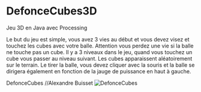 # DefonceCubes3D
Jeu 3D en Java avec Processing

Le but du jeu est simple, vous avez 3 vies au début et vous devez visez et touchez les cubes avec votre balle. 
Attention vous perdez une vie si la balle ne touche pas un cube.
Il y a 3 niveaux dans le jeu, quand vous touchez un cube vous passer au niveau suivant.
Les cubes apparaissent aléatoirement sur le terrain.
Le tirer la balle, vous devez cliquer avec la souris et la balle se dirigera également en fonction de la jauge de puissance en haut à gauche.



DefonceCubes //Alexandre Buisset
![DefonceCubes](https://user-images.githubusercontent.com/59340020/99098233-02339d00-25d9-11eb-8d49-aebeb44a79b3.PNG)
